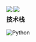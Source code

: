 <img align="left" src="https://github-readme-stats.vercel.app/api?username=SkyDynamic&show_icons=true&icon_color=CE1D2D&text_color=718096&bg_color=ffffff&hide_title=true" />
<img align="left" src="https://github-readme-stats.vercel.app/api/top-langs/?username=SkyDynamic">

### 技术栈
![Python](https://img.shields.io/badge/-Python-192133?style=flat-square&logo=python&logoColor=white)
